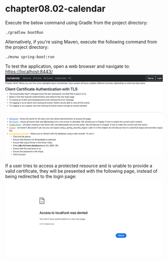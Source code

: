 # chapter08.02-calendar #

Execute the below command using Gradle from the project directory:

```shell
./gradlew bootRun
```

Alternatively, if you're using Maven, execute the following command from the project directory:

```shell
./mvnw spring-boot:run
```

To test the application, open a web browser and navigate to:
[https://localhost:8443/](https://localhost:8443/)
![img.png](docs/img.png)

If a user tries to access a protected resource and is unable to provide a valid certificate, they will be presented with the following page, instead of being redirected to the login page:
![img.png](docs/img_1.png)